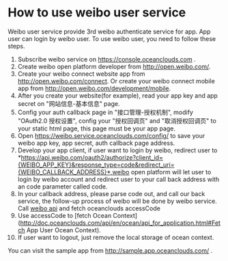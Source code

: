 # How to use weibo user service

Weibo user service provide 3rd weibo authenticate service for app. App user can login by weibo user. To use weibo user, you need to follow these steps.

1. Subscribe weibo service on https://console.oceanclouds.com .
1. Create weibo open platform developer from http://open.weibo.com/.
1. Create your weibo connect website app from http://open.weibo.com/connect. Or create your weibo connect mobile app from http://open.weibo.com/development/mobile. 
1. After you create your website(for example), read your app key and app secret on "网站信息-基本信息" page.
1. Config your auth callback page in "接口管理-授权机制", modify "OAuth2.0 授权设置", config your "授权回调页" and "取消授权回调页" to your static html page, this page must be your app page.
1. Open https://weibo.service.oceanclouds.com/config/ to save your weibo app key, app secret, auth callback page address.
1. Develop your app client, if user want to login by weibo, redirect user to *https://api.weibo.com/oauth2/authorize?client_id={WEIBO_APP_KEY}&response_type=code&redirect_uri={WEIBO_CALLBACK_ADDRESS}*,weibo open platform will let user to login by weibo account and redirect user to your call back address with an code parameter called code.
1. In your callback address, please parse code out, and call our back service, the follow-up process of weibo will be done by weibo service. Call [weibo api](http://doc.oceanclouds.com/api/en/backservice/weibo_user.html) and fetch oceanclouds accessCode
1. Use accessCode to [fetch Ocean Context](http://doc.oceanclouds.com/api/en/ocean/api_for_application.html#Fetch App User Ocean Context).
1. If user want to logout, just remove the local storage of ocean context.


You can visit the sample app from http://sample.app.oceanclouds.com/ .
